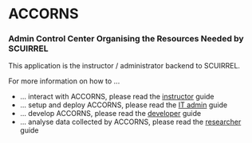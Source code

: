 # ACCORNS

### Admin Control Center Organising the Resources Needed by SCUIRREL

This application is the instructor / administrator backend to SCUIRREL.

For more information on how to ...

- ... interact with ACCORNS, please read the [instructor](../docs/instructor.md) guide
- ... setup and deploy ACCORNS, please read the [IT admin](../docs/ITadmin.md) guide
- ... develop ACCORNS, please read the [developer](../docs/developer.md) guide
- ... analyse data collected by ACCORNS, please read the
  [researcher](../docs/researcher.md) guide
